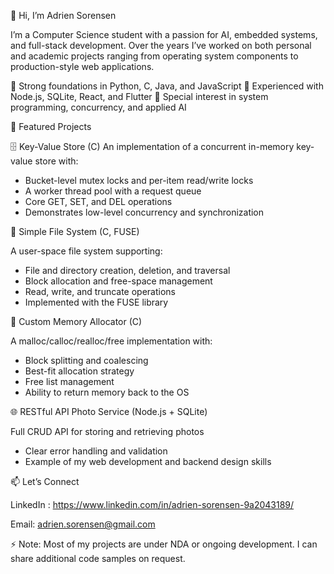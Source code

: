 👋 Hi, I’m Adrien Sorensen

I’m a Computer Science student with a passion for AI, embedded systems, and full-stack development. Over the years I’ve worked on both personal and academic projects ranging from operating system components to production-style web applications.

🔹 Strong foundations in Python, C, Java, and JavaScript
🔹 Experienced with Node.js, SQLite, React, and Flutter
🔹 Special interest in system programming, concurrency, and applied AI

🚀 Featured Projects

🗄️ Key-Value Store (C)
An implementation of a concurrent in-memory key-value store with:
  - Bucket-level mutex locks and per-item read/write locks
  - A worker thread pool with a request queue
  - Core GET, SET, and DEL operations
  - Demonstrates low-level concurrency and synchronization


📂 Simple File System (C, FUSE)

A user-space file system supporting:
  - File and directory creation, deletion, and traversal
  - Block allocation and free-space management
  - Read, write, and truncate operations
  - Implemented with the FUSE library

🧩 Custom Memory Allocator (C)

A malloc/calloc/realloc/free implementation with:
  - Block splitting and coalescing
  - Best-fit allocation strategy
  - Free list management
  - Ability to return memory back to the OS

🌐 RESTful API Photo Service (Node.js + SQLite)

Full CRUD API for storing and retrieving photos
  - Clear error handling and validation
  - Example of my web development and backend design skills

    

📫 Let’s Connect

LinkedIn : https://www.linkedin.com/in/adrien-sorensen-9a2043189/

Email: adrien.sorensen@gmail.com

⚡ Note: Most of my projects are under NDA or ongoing development. I can share additional code samples on request.
